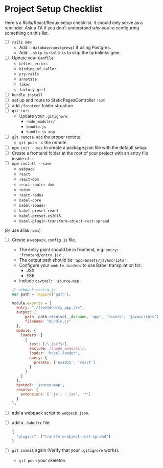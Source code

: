 # Project Setup Checklist
Here's a Rails/React/Redux setup checklist. It should only serve as a reminder.
Ask a TA if you don't understand _why_ you're configuring something on this
list.

* [ ] `rails new`
  * Add `--database=postgresql` if using Postgres.
  * Add `--skip-turbolinks` to skip the turbolinks gem.
* [ ] Update your `Gemfile`.
  * `better_errors`
  * `binding_of_caller`
  * `pry-rails`
  * `annotate`
  * `faker`
  * `factory_girl`
* [ ] `bundle install`
* [ ] set up and route to StaticPagesController `root`
* [ ] add `/frontend` folder structure
* [ ] `git init`
  * Update your `.gitignore`.
    * `node_modules/`
    * `bundle.js`
    * `bundle.js.map`
* [ ] `git remote add` the proper remote.
  * `git push -u` the remote.
* [ ] `npm init --yes` to create a package.json file with the default setup.
* [ ] Create a frontend folder at the root of your project with an entry file inside of it.
* [ ] `npm install --save`
  * `webpack`
  * `react`
  * `react-dom`
  * `react-router-dom`
  * `redux`
  * `react-redux`
  * `babel-core`
  * `babel-loader`
  * `babel-preset-react`
  * `babel-preset-es2015`
  * `babel-plugin-transform-object-rest-spread`

(or use alias `npmi`)

* [ ] Create a `webpack.config.js` file.
  * The entry point should be in frontend, e.g. `entry: 'frontend/entry.jsx'`.
  * The output path should be `'app/assets/javascripts'`.
  * Configure your `module.loaders` to use Babel transpilation for:
    * JSX
    * ES6
  * Include `devtool: 'source-map'`.

  ```js
  // webpack.config.js
  var path = require('path');

  module.exports = {
    entry: "./frontend/my_app.jsx",
    output: {
        path: path.resolve(__dirname, 'app', 'assets', 'javascripts'),
        filename: "bundle.js"
    },
    module: {
      loaders: [
        {
          test: [/\.jsx?$/],
          exclude: /(node_modules)/,
          loader: 'babel-loader',
          query: {
            presets: ['es2015', 'react']
          }
        }
      ]
    },
    devtool: 'source-map',
    resolve: {
      extensions: ['.js', '.jsx', '*']
    }
  };
  ```

* [ ] add a webpack script to `webpack.json`.

* [ ] add a `.babelrc` file.

  ```js
  {
    "plugins": ["transform-object-rest-spread"]
  }
  ```

* [ ] `git commit` again (Verify that your `.gitignore` works).
  * `git push` your skeleton.

